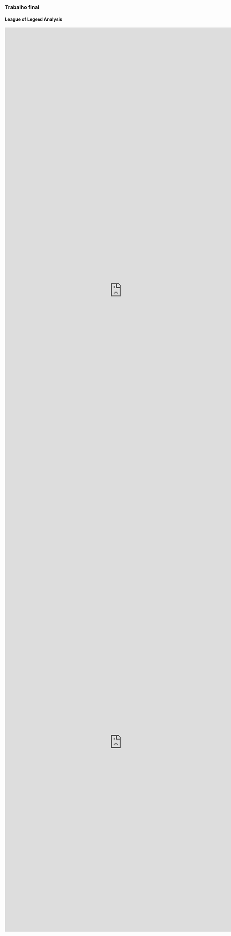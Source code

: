 ### Trabalho final
#### League of Legend Analysis

<iframe width="150%" height="1703" frameborder="0"
  src="https://observablehq.com/embed/@felipearaujsss/maping-lol-kills?cells=viewof+matches%2Cviewof+dashboard%2Cgold_selected_table%2Cselected%2Cviewof+eventsPerMinuteDashboard%2Cevents_seleted_table%2Cselected_events"></iframe>

<iframe width="150%" height="1224" frameborder="0"
  src="https://observablehq.com/embed/@pcercelino/untitled/3?cells=viewof+dashboard"></iframe>